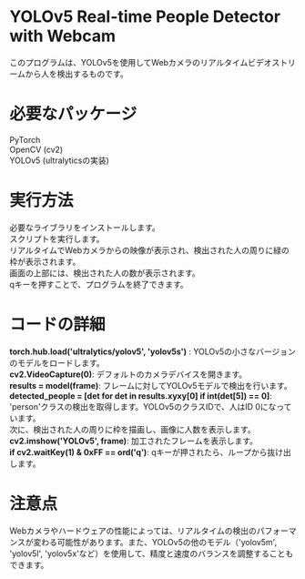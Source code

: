 # YOLOv5 Real-time People Detector with Webcam
このプログラムは、YOLOv5を使用してWebカメラのリアルタイムビデオストリームから人を検出するものです。  


# 必要なパッケージ
PyTorch  
OpenCV (cv2)  
YOLOv5 (ultralyticsの実装)  
# 実行方法
必要なライブラリをインストールします。  
スクリプトを実行します。  
リアルタイムでWebカメラからの映像が表示され、検出された人の周りに緑の枠が表示されます。  
画面の上部には、検出された人の数が表示されます。  
qキーを押すことで、プログラムを終了できます。  
# コードの詳細
**torch.hub.load('ultralytics/yolov5', 'yolov5s')** : YOLOv5の小さなバージョンのモデルをロードします。  
**cv2.VideoCapture(0)**: デフォルトのカメラデバイスを開きます。  
**results = model(frame)**: フレームに対してYOLOv5モデルで検出を行います。  
**detected_people = [det for det in results.xyxy[0] if int(det[5]) == 0]**: 'person'クラスの検出を取得します。YOLOv5のクラスIDで、人はID 0になっています。  
次に、検出された人の周りに枠を描画し、画像に人数を表示します。  
**cv2.imshow('YOLOv5', frame)**: 加工されたフレームを表示します。  
**if cv2.waitKey(1) & 0xFF == ord('q')**: qキーが押されたら、ループから抜け出します。  
# 注意点
Webカメラやハードウェアの性能によっては、リアルタイムの検出のパフォーマンスが変わる可能性があります。また、YOLOv5の他のモデル（'yolov5m', 'yolov5l', 'yolov5x'など）を使用して、精度と速度のバランスを調整することもできます。
